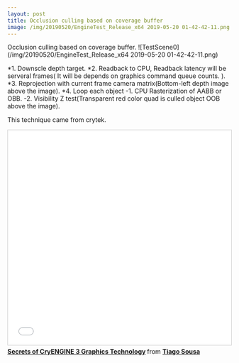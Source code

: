 ```yaml
---
layout: post
title: Occlusion culling based on coverage buffer
image: /img/20190520/EngineTest_Release_x64 2019-05-20 01-42-42-11.png
---
```

Occlusion culling based on coverage buffer.
![TestScene0](/img/20190520/EngineTest_Release_x64 2019-05-20 01-42-42-11.png)

*1. Downscle depth target.
*2. Readback to CPU, Readback latency will be serveral frames( It will be depends on graphics command queue counts. ). 
*3. Reprojection with current frame camera matrix(Bottom-left depth image above the image).
*4. Loop each object
-1. CPU Rasterization of AABB or OBB.
-2. Visibility Z test(Transparent red color quad is culled object OOB above the image).
  

This technique came from crytek. 
<iframe src="//www.slideshare.net/slideshow/embed_code/key/dHxTcN42kym1gV" width="595" height="485" frameborder="0" marginwidth="0" marginheight="0" scrolling="no" style="border:1px solid #CCC; border-width:1px; margin-bottom:5px; max-width: 100%;" allowfullscreen> </iframe> <div style="margin-bottom:5px"> <strong> <a href="//www.slideshare.net/TiagoAlexSousa/secrets-of-cryengine-3-graphics-technology" title="Secrets of CryENGINE 3 Graphics Technology" target="_blank">Secrets of CryENGINE 3 Graphics Technology</a> </strong> from <strong><a href="https://www.slideshare.net/TiagoAlexSousa" target="_blank">Tiago Sousa</a></strong> </div>





